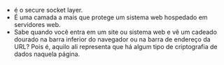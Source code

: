 - é o secure socket layer.
- É uma camada a mais que protege um sistema web hospedado em servidores web. 
- Sabe quando você entra em um site ou sistema web e vê um cadeado dourado na barra inferior do navegador ou na barra de endereço da URL? Pois é, aquilo ali representa que há algum tipo de criptografia de dados naquela página.